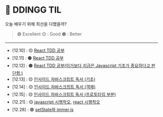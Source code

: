 # 📒 DDINGG TIL

오늘 배우기 위해 최선을 다했을까?
> 🟢 Excellent 🟡 : Good 🟤 : Better

---

- [12.10] : 🟡 [React TDD 공부](https://github.com/dding-g/react-study)
- [12.11] : 🟤 [React TDD 공부](https://github.com/dding-g/react-study)
- [12.12] : 🟤 [React TDD 공부(이거보다 지금은 Javascript 기초가 중요하다고 판단함.)](https://github.com/dding-g/react-study)
- [12.13] : 🟡 [인사이드 자바스크립트 독서 (기초)](book/inside_javascript.md)
- [12.14] : 🟡 [인사이드 자바스크립트 독서 (객체)](book/inside_javascript.md)
- [12.15] : 🟡 [인사이드 자바스크립트 독서 (프로토타입 부분)](book/inside_javascript.md)
- [12.21] : 🟡 [javascript 시행착오](trial_and_error/javascript.md), [react 시행착오](trial_and_error/react.md)
- [12.28] : 🟢 [setState와 immer.js](react/react.md)